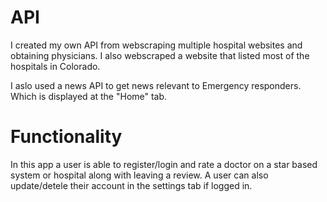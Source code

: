 # API

I created my own API from webscraping multiple hospital websites and obtaining physicians. I also webscraped a website that listed most of the hospitals in Colorado.

I aslo used a news API to get news relevant to Emergency responders. Which is displayed at the "Home" tab.

# Functionality

In this app a user is able to register/login and rate a doctor on a star based system or hospital along with leaving a review. A user can also update/detele their account in the settings tab if logged in.
